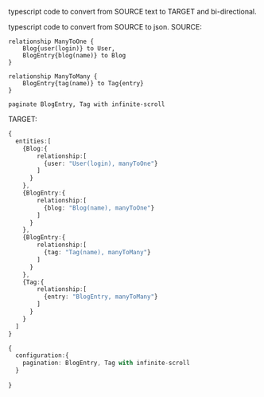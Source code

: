 

typescript code to convert from SOURCE text to TARGET and bi-directional.

typescript code to convert from SOURCE to json.
SOURCE:
```
relationship ManyToOne {
	Blog{user(login)} to User,
	BlogEntry{blog(name)} to Blog
}

relationship ManyToMany {
	BlogEntry{tag(name)} to Tag{entry}
}

paginate BlogEntry, Tag with infinite-scroll
```

TARGET:
```typescript
{ 
  entities:[
    {Blog:{
        relationship:[
          {user: "User(login), manyToOne"}
        ]
      }
    },
    {BlogEntry:{
        relationship:[
          {blog: "Blog(name), manyToOne"}
        ]
      }
    },
    {BlogEntry:{
        relationship:[
          {tag: "Tag(name), manyToMany"}
        ]
      }
    },
    {Tag:{
        relationship:[
          {entry: "BlogEntry, manyToMany"}
        ]
      }
    }
  ]
}

{
  configuration:{
    pagination: BlogEntry, Tag with infinite-scroll
  }
  
}
```

